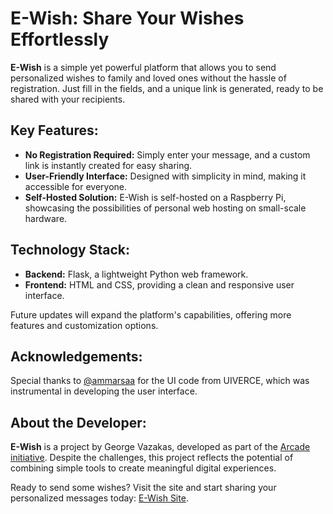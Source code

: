 <h1>E-Wish: Share Your Wishes Effortlessly</h1>
<p><strong>E-Wish</strong> is a simple yet powerful platform that allows you to send personalized wishes to family and loved ones without the hassle of registration. Just fill in the fields, and a unique link is generated, ready to be shared with your recipients.</p>
<h2>Key Features:</h2>
    <ul>
        <li><strong>No Registration Required:</strong> Simply enter your message, and a custom link is instantly created for easy sharing.</li>
        <li><strong>User-Friendly Interface:</strong> Designed with simplicity in mind, making it accessible for everyone.</li>
        <li><strong>Self-Hosted Solution:</strong> E-Wish is self-hosted on a Raspberry Pi, showcasing the possibilities of personal web hosting on small-scale hardware.</li>
    </ul>
<h2>Technology Stack:</h2>
    <ul>
        <li><strong>Backend:</strong> Flask, a lightweight Python web framework.</li>
        <li><strong>Frontend:</strong> HTML and CSS, providing a clean and responsive user interface.</li>
    </ul>
<p>Future updates will expand the platform's capabilities, offering more features and customization options.</p>

<h2>Acknowledgements:</h2>
<p>Special thanks to <a href="https://github.com/ammarsaa">@ammarsaa</a> for the UI code from UIVERCE, which was instrumental in developing the user interface.</p>

<h2>About the Developer:</h2>
<p><strong>E-Wish</strong> is a project by George Vazakas, developed as part of the <a href="https://hackclub.com/arcade/?param=slack">Arcade initiative</a>. Despite the challenges, this project reflects the potential of combining simple tools to create meaningful digital experiences.</p>

<p>Ready to send some wishes? Visit the site and start sharing your personalized messages today: <a href="http://e-wish.ddnsfree.com/">E-Wish Site</a>.</p>
